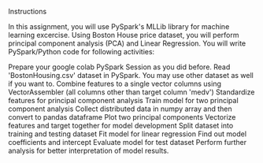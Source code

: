 Instructions

In this assignment, you will use PySpark's MLLib library for machine learning excercise. Using Boston House price dataset, you will perform principal component analysis (PCA) and Linear Regression. You will write PySpark/Python code for following activities:

Prepare your google colab PySpark Session as you did before.
Read 'BostonHousing.csv' dataset in PySpark. You may use other dataset as well if you want to.
Combine features to a single vector columns using VectorAssembler (all columns other than target column 'medv')
Standardize features for principal component analysis
Train model for two principal component analysis
Collect distributed data in numpy array and then convert to pandas dataframe
Plot two principal components
Vectorize features and target together for model development
Split dataset into training and testing dataset
Fit model for linear regression
Find out model coefficients and intercept
Evaluate model for test dataset
Perform further analysis for better interpretation of model results.
